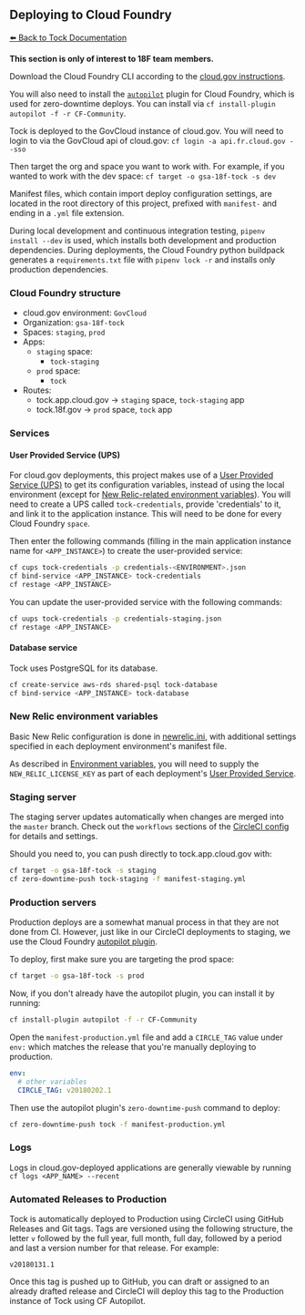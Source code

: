 ## Deploying to Cloud Foundry

[:arrow_left: Back to Tock
Documentation](https://github.com/18F/tock/tree/master/docs)

**This section is only of interest to 18F team members.**

Download the Cloud Foundry CLI according to the [cloud.gov instructions][].

[cloud.gov instructions]: https://docs.cloud.gov/getting-started/setup/

You will also need to install the [`autopilot`](https://github.com/contraband/autopilot)
plugin for Cloud Foundry, which is used for zero-downtime deploys.
You can install via
`cf install-plugin autopilot -f -r CF-Community`.

Tock is deployed to the GovCloud instance of cloud.gov. You will need to login
to via the GovCloud api of cloud.gov:
`cf login -a api.fr.cloud.gov --sso`

Then target the org and space you want to work with. For example, if you wanted to work with the dev space:
`cf target -o gsa-18f-tock -s dev`

Manifest files, which contain import deploy configuration settings, are located
in the root directory of this project, prefixed with `manifest-` and ending in a
`.yml` file extension.

During local development and continuous integration testing,
`pipenv install --dev` is used, which installs both development 
and production dependencies. During deployments, the Cloud Foundry 
python buildpack generates a `requirements.txt` file with `pipenv lock -r` 
and installs only production dependencies.

### Cloud Foundry structure

- cloud.gov environment: `GovCloud`
- Organization: `gsa-18f-tock`
- Spaces: `staging`, `prod`
- Apps:
  - `staging` space:
    - `tock-staging`
  - `prod` space:
    - `tock`
- Routes:
  - tock.app.cloud.gov -> `staging` space, `tock-staging` app
  - tock.18f.gov -> `prod` space, `tock` app

### Services

#### User Provided Service (UPS)

For cloud.gov deployments, this project makes use of a [User Provided Service (UPS)][UPS] to get its configuration
variables, instead of using the local environment (except for [New Relic-related environment variables](#new-relic-environment-variables)).
You will need to create a UPS called `tock-credentials`, provide 'credentials' to it, and link it to the
application instance. This will need to be done for every Cloud Foundry `space`.

<!--
First, create a JSON file (e.g. `credentials-staging.json`) with all the configuration values specified as per the
[Environment variables](environment.md). **DO NOT COMMIT THIS FILE.**

```json
{
  "SECRET_KEY": "my secret key",
  "...": "other environment variables"
}
```
-->

Then enter the following commands (filling in the main application instance name
for `<APP_INSTANCE>`) to create the user-provided service:

```sh
cf cups tock-credentials -p credentials-<ENVIRONMENT>.json
cf bind-service <APP_INSTANCE> tock-credentials
cf restage <APP_INSTANCE>
```

You can update the user-provided service with the following commands:

```sh
cf uups tock-credentials -p credentials-staging.json
cf restage <APP_INSTANCE>
```

#### Database service

Tock uses PostgreSQL for its database.

```sh
cf create-service aws-rds shared-psql tock-database
cf bind-service <APP_INSTANCE> tock-database
```

### New Relic environment variables

Basic New Relic configuration is done in [newrelic.ini](../newrelic.ini), with
additional settings specified in each deployment environment's manifest file.

As described in [Environment variables](environment.md), you will need
to supply the `NEW_RELIC_LICENSE_KEY` as part of each deployment's
[User Provided Service](#user-provided-service-ups).

### Staging server

The staging server updates automatically when changes are merged into the
`master` branch. Check out the `workflows` sections of
the [CircleCI config](../.circleci/config.yml) for details and settings.

Should you need to, you can push directly to tock.app.cloud.gov with:

```sh
cf target -o gsa-18f-tock -s staging
cf zero-downtime-push tock-staging -f manifest-staging.yml
```

### Production servers

Production deploys are a somewhat manual process in that they are not done
from CI. However, just like in our CircleCI deployments to staging, we use the
Cloud Foundry [autopilot plugin](https://github.com/contraband/autopilot).

To deploy, first make sure you are targeting the prod space:

```sh
cf target -o gsa-18f-tock -s prod
```

Now, if you don't already have the autopilot plugin, you can install it by running:

```sh
cf install-plugin autopilot -f -r CF-Community
```

Open the `manifest-production.yml` file and add a `CIRCLE_TAG` value under
`env:` which matches the release that you're manually deploying to production.

```yaml
env:
  # other variables
  CIRCLE_TAG: v20180202.1
```

Then use the autopilot plugin's `zero-downtime-push` command to deploy:

```sh
cf zero-downtime-push tock -f manifest-production.yml
```

<!--
Please ignore the following as it won't be rendered. This is a placeholder for
me to review after this lands on `master`.

If a breaking database migration needs to be done, things get a little trickier because
the database service is actually shared between the two production apps. If the migration
breaks the current version of Tock, we'll need to have a (hopefully short) amount of downtime.

We have a very simple maintenance page application that uses the CloudFoundry staticfiles
buildpack. This app is in the [maintenance_page](../maintenance_page/) subdirectory.

If `<APP_NAME>-maintenance` is not running or has not been deployed yet:

```sh
cd maintenance_page
cf push
```

Once `<APP_NAME>-maintenance` is running:

```sh
cf map-route <APP_NAME>-maintenance tock.18f.gov
cf unmap-route <APP_NAME>-prod
```

And then deploy the production app:

```sh
cf push -f manifests/manifest-prod.yml
```

One the deploy is successful:

```sh
cf map-route <APP_NAME>-prod tock.18f.gov
cf unmap-route <APP_NAME>-maintenance
```
-->

### Logs

Logs in cloud.gov-deployed applications are generally viewable by running
`cf logs <APP_NAME> --recent`

[UPS]: https://docs.cloudfoundry.org/devguide/services/user-provided.html
[`README.md`]: https://github.com/18F/tock#readme

### Automated Releases to Production

Tock is automatically deployed to Production using CircleCI using GitHub
Releases and Git tags. Tags are versioned using the following structure, the
letter `v` followed by the full year, full month, full day, followed by a period
and last a version number for that release. For example:

```
v20180131.1
```

Once this tag is pushed up to GitHub, you can draft or assigned to an already
drafted release and CircleCI will deploy this tag to the Production instance of
Tock using CF Autopilot.
